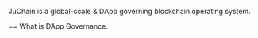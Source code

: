 JuChain is a global-scale & DApp governing blockchain operating system.

==
What is DApp Governance.

